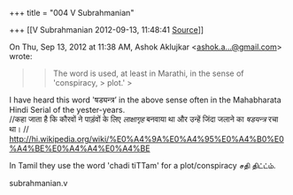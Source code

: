 +++
title = "004 V Subrahmanian"

+++
[[V Subrahmanian	2012-09-13, 11:48:41 [Source](https://groups.google.com/g/bvparishat/c/9UWSO-Pztig)]]



On Thu, Sep 13, 2012 at 11:38 AM, Ashok Aklujkar \<[ashok.a...@gmail.com]()\> wrote:  

> 
> > The word is used, at least in Marathi, in the sense of 'conspiracy, > plot.' >
> 

  
I have heard this word 'षड्यन्त्र’ in the above sense often in the Mahabharata Hindi Serial of the yester-years.   
//कहा जाता है कि कौरवों ने पाड़ंवों के लिए *लाक्षागृह* बनवाया था और उन्हें जिंदा जलाने का *षडयन्त्र* रचा था। //  
<http://hi.wikipedia.org/wiki/%E0%A4%9A%E0%A4%95%E0%A4%B0%E0%A4%BE%E0%A4%A4%E0%A4%BE>  
  
In Tamil they use the word 'chadi tiTTam' for a plot/conspiracy சதி திட்ட்ம்.  
  
subrahmanian.v  
  

  

